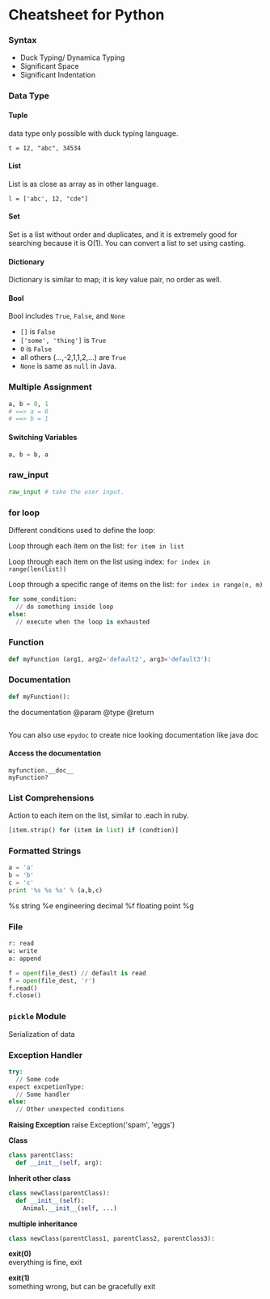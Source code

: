 Cheatsheet for Python
=====================

### Syntax
* Duck Typing/ Dynamica Typing
* Significant Space
* Significant Indentation

### Data Type

#### Tuple
data type only possible with duck typing language.
```pythonthon
t = 12, "abc", 34534
```


#### List
List is as close as array as in other language.
```pythonthon
l = ['abc', 12, "cde"]
```


#### Set
Set is a list without order and duplicates, and it is extremely good for searching because it is O(1).  You can convert a list to set using casting.


#### Dictionary
Dictionary is similar to map; it is key value pair, no order as well.


#### Bool
Bool includes `True`, `False`, and `None`

* `[]` is `False`
* `['some', 'thing']` is `True`
* `0` is `False`
* all others (...,-2,1,1,2,...) are `True`
* `None` is same as `null` in Java.


### Multiple Assignment
```python
a, b = 0, 1
# ==> a = 0
# ==> b = 1
```

#### Switching Variables
```python
a, b = b, a
```

### raw_input
```python
raw_input # take the user input.
```

### for loop
Different conditions used to define the loop:

Loop through each item on the list:
`for item in list`

Loop through each item on the list using index:
`for index in range(len(list))`

Loop through a specific range of items on the list:
`for index in range(n, m)`

```python
for some_condition:
  // do something inside loop
else:
  // execute when the loop is exhausted
```


### Function
```python
def myFunction (arg1, arg2='default2', arg3='default3'):
```

### Documentation
```python
def myFunction():
  ```
  the documentation
  @param
  @type
  @return
  ```
```
You can also use `epydoc` to create nice looking documentation like java doc

#### Access the documentation
```pyhton
myfunction.__doc__
myFunction?
```


### List Comprehensions
Action to each item on the list, similar to .each in ruby.
```python
[item.strip() for (item in list) if (condtion)]
```



### Formatted Strings
```python
a = 'a'
b = 'b'
c = 'c'
print '%s %s %s' % (a,b,c)
```
%s string
%e engineering decimal
%f floating point
%g


### File
```python
r: read
w: write
a: append

f = open(file_dest) // default is read
f = open(file_dest, 'r')
f.read()
f.close()
```

### `pickle` Module
Serialization of data



### Exception Handler
```python
try:
  // Some code
expect excpetionType:
  // Some handler
else:
  // Other unexpected conditions
```

**Raising Exception**
raise Exception('spam', 'eggs')


**Class**
```python
class parentClass:
  def __init__(self, arg):
```

**Inherit other class**
```python
class newClass(parentClass):
  def __init__(self):
    Animal.__init__(self, ...)
```

**multiple inheritance**
```python
class newClass(parentClass1, parentClass2, parentClass3):
```

**exit(0)**
<br>
everything is fine, exit

**exit(1)**
<br>
something wrong, but can be gracefully exit
